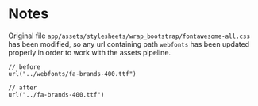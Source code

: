 # Notes

Original file `app/assets/stylesheets/wrap_bootstrap/fontawesome-all.css` has been modified, so any url containing path `webfonts` has been updated properly in order to work with the assets pipeline.


```
// before
url("../webfonts/fa-brands-400.ttf")

// after
url("../fa-brands-400.ttf")
```
